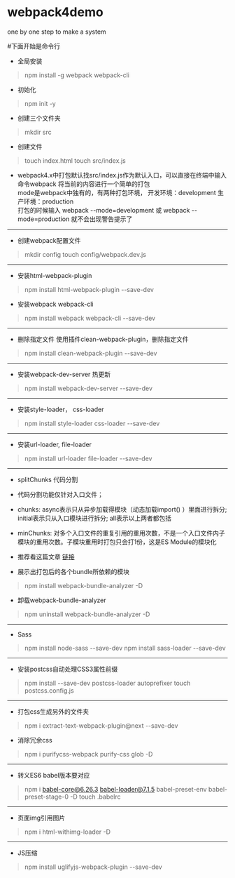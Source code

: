 <!--
 * @Description: In User Settings Edit
 * @Author: zhengoma
 * @Date: 2019-09-06 15:06:43
 * @LastEditTime: 2019-09-06 15:23:21
 * @LastEditors: Please set LastEditors
 -->
# webpack4demo
one by one step to make a system

#下面开始是命令行

- 全局安装 
> npm install -g webpack webpack-cli

- 初始化
> npm init -y

- 创建三个文件夹
> mkdir src

- 创建文件
> touch index.html
> touch src/index.js

- webpack4.x中打包默认找src/index.js作为默认入口，可以直接在终端中输入命令webpack 将当前的内容进行一个简单的打包
    <br>mode是webpack中独有的，有两种打包环境，
   开发环境：development
   生产环境：production
    <br>打包的时候输入 webpack --mode=development 或 webpack --mode=production 就不会出现警告提示了

***

- 创建webpack配置文件
> mkdir config
> touch config/webpack.dev.js

***

- 安装html-webpack-plugin
> npm install html-webpack-plugin --save-dev
- 安装webpack webpack-cli
> npm install webpack webpack-cli --save-dev

***

- 删除指定文件 使用插件clean-webpack-plugin，删除指定文件
> npm install clean-webpack-plugin --save-dev

***

- 安装webpack-dev-server 热更新
> npm install webpack-dev-server --save-dev

***

- 安装style-loader， css-loader
> npm install style-loader css-loader --save-dev

***

- 安装url-loader, file-loader
> npm install url-loader file-loader --save-dev

***

- splitChunks 代码分割
- 代码分割功能仅针对入口文件；
- chunks: async表示只从异步加载得模块（动态加载import() ）里面进行拆分; initial表示只从入口模块进行拆分; all表示以上两者都包括
- minChunks: 对多个入口文件的重复引用的重用次数，不是一个入口文件内子模块的重用次数。子模块重用时打包只会打1份，这是ES Module的模块化
- 推荐看这篇文章 [链接](https://juejin.im/post/5c08fe7d6fb9a04a0d56a702)

- 展示出打包后的各个bundle所依赖的模块
> npm install webpack-bundle-analyzer -D
- 卸载webpack-bundle-analyzer
> npm uninstall webpack-bundle-analyzer -D

***

- Sass
> npm install  node-sass --save-dev 
> npm install  sass-loader --save-dev

***

- 安装postcss自动处理CSS3属性前缀
> npm install --save-dev postcss-loader autoprefixer
> touch postcss.config.js

***

- 打包css生成另外的文件夹
> npm i extract-text-webpack-plugin@next --save-dev
- 消除冗余css
> npm i purifycss-webpack purify-css glob -D

***

- 转义ES6 babel版本要对应
> npm i babel-core@6.26.3 babel-loader@7.1.5 babel-preset-env babel-preset-stage-0 -D
> touch .babelrc

***

- 页面img引用图片
> npm i html-withimg-loader -D

***

- JS压缩
> npm install uglifyjs-webpack-plugin --save-dev